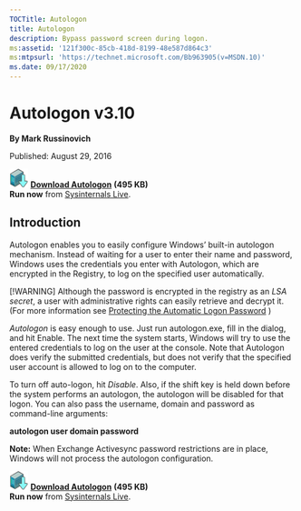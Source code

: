 ```yaml
--- 
TOCTitle: Autologon
title: Autologon
description: Bypass password screen during logon.
ms:assetid: '121f300c-85cb-418d-8199-48e587d864c3'
ms:mtpsurl: 'https://technet.microsoft.com/Bb963905(v=MSDN.10)'
ms.date: 09/17/2020
---
```


# Autologon v3.10

**By Mark Russinovich**

Published: August 29, 2016

[![Download](media/shared/Download_sm.png)](https://download.sysinternals.com/files/AutoLogon.zip) [**Download Autologon**](https://download.sysinternals.com/files/AutoLogon.zip) **(495 KB)**  
**Run now** from [Sysinternals Live](https://live.sysinternals.com/Autologon.exe).

## Introduction

Autologon enables you to easily configure Windows’ built-in autologon
mechanism. Instead of waiting for a user to enter their name and
password, Windows uses the credentials you enter with Autologon, which
are encrypted in the Registry, to log on the specified user
automatically.

[!WARNING]
Although the password is encrypted in the registry as an *LSA secret*, a user with administrative rights can easily retrieve and decrypt it.
(For more information see [Protecting the Automatic Logon Password](/windows/win32/secauthn/protecting-the-automatic-logon-password/) )

*Autologon* is easy enough to use. Just run autologon.exe, fill in the
dialog, and hit Enable. The next time the system starts, Windows will try to use the entered credentials to log on the user at the console. Note that Autologon does verify the submitted credentials, but does not verify that the specified user account is allowed to log on to the computer.

To turn off auto-logon, hit *Disable*. Also, if
the shift key is held down before the system performs an autologon, the
autologon will be disabled for that logon. You can also pass the
username, domain and password as command-line arguments:

**autologon user domain password**

**Note:** When Exchange Activesync password restrictions are in place,
Windows will not process the autologon configuration.

[![Download](media/shared/Download_sm.png)](https://download.sysinternals.com/files/AutoLogon.zip) [**Download Autologon**](https://download.sysinternals.com/files/AutoLogon.zip) **(495 KB)**  
**Run now** from [Sysinternals Live](https://live.sysinternals.com/Autologon.exe).
